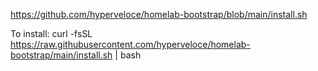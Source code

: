 https://github.com/hyperveloce/homelab-bootstrap/blob/main/install.sh

To install:
curl -fsSL https://raw.githubusercontent.com/hyperveloce/homelab-bootstrap/main/install.sh | bash
